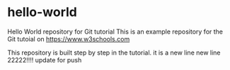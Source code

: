 # hello-world
Hello World repository for Git tutorial
This is an example repository for the Git tutoial on https://www.w3schools.com

This repository is built step by step in the tutorial.
it is a new line
new line 22222!!!!
update for push
